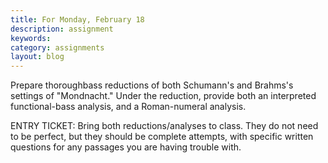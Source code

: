 ```yaml
---
title: For Monday, February 18
description: assignment
keywords: 
category: assignments
layout: blog
---
```


Prepare thoroughbass reductions of both Schumann's and Brahms's settings of "Mondnacht." Under the reduction, provide both an interpreted functional-bass analysis, and a Roman-numeral analysis.

ENTRY TICKET: Bring both reductions/analyses to class. They do not need to be perfect, but they should be complete attempts, with specific written questions for any passages you are having trouble with.